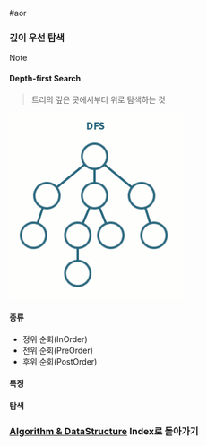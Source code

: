 #aor 
### 깊이 우선 탐색
>[!note]
>#### Depth-first Search
>
>>트리의 깊은 곳에서부터 위로 탐색하는 것

![](../../../../Stuff/Image/AOR/Algorithm%20&%20DataStructure/img.gif)
#### 종류
- 정위 순회(InOrder)
- 전위 순회(PreOrder)
- 후위 순회(PostOrder)
#### 특징

#### 탐색

### [Algorithm & DataStructure](../../../Dev-Index/Algorithm%20&%20DataStructure.md) Index로 돌아가기